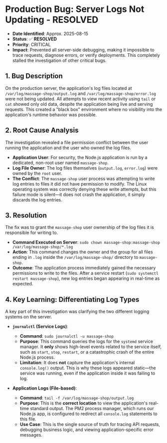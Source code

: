 # Production Bug: Server Logs Not Updating - RESOLVED

- **Date Identified**: Approx. 2025-08-15
- **Status**: ✅ **RESOLVED**
- **Priority**: CRITICAL
- **Impact**: Prevented all server-side debugging, making it impossible to trace requests, diagnose errors, or verify deployments. This completely stalled the investigation of other critical bugs.

## 1. Bug Description
On the production server, the application's log files located at `/var/log/massage-shop/output.log` and `/var/log/massage-shop/error.log` were not being updated. All attempts to view recent activity using `tail` or `cat` showed only old data, despite the application being live and serving requests. This created a "black box" environment where no visibility into the application's runtime behavior was possible.

## 2. Root Cause Analysis
The investigation revealed a file permission conflict between the user running the application and the user who owned the log files.

- **Application User**: For security, the Node.js application is run by a dedicated, non-root user named `massage-shop`.
- **Log File Owner**: The log files themselves (`output.log`, `error.log`) were owned by the `root` user.
- **The Conflict**: The `massage-shop` user process was attempting to write log entries to files it did not have permission to modify. The Linux operating system was correctly denying these write attempts, but this failure mode is silent—it does not crash the application, it simply discards the log entries.

## 3. Resolution
The fix was to grant the `massage-shop` user ownership of the log files it is responsible for writing to.

- **Command Executed on Server**: `sudo chown massage-shop:massage-shop /var/log/massage-shop/*.log`
- **Action**: This command changes the owner and the group for all files ending in `.log` inside the `/var/log/massage-shop/` directory to `massage-shop`.
- **Outcome**: The application process immediately gained the necessary permissions to write to the files. After a service restart (`sudo systemctl restart massage-shop`), new log entries began appearing in real-time as expected.

## 4. Key Learning: Differentiating Log Types

A key part of this investigation was clarifying the two different logging systems on the server.

- **`journalctl` (Service Logs)**:
    - **Command**: `sudo journalctl -u massage-shop`
    - **Purpose**: This command queries the logs for the `systemd` service manager. It **only** shows high-level events related to the service itself, such as `start`, `stop`, `restart`, or a catastrophic crash of the entire Node.js process.
    - **Limitation**: It does **not** capture the application's internal `console.log()` output. This is why these logs appeared static—the service was running, even if the application inside it was failing to log.

- **Application Logs (File-based)**:
    - **Command**: `tail -f /var/log/massage-shop/output.log`
    - **Purpose**: This is the **correct location** to view the application's real-time standard output. The PM2 process manager, which runs our Node.js app, is configured to redirect all `console.log` statements to this file.
    - **Use Case**: This is the single source of truth for tracing API requests, debugging business logic, and viewing application-specific error messages.
